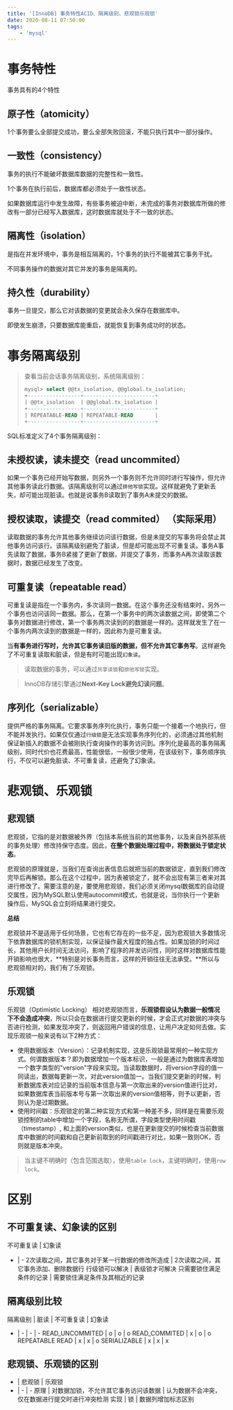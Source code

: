 ```yaml
---
title: '[InnoDB] 事务特性ACID、隔离级别、悲观锁乐观锁'
date: 2020-08-11 07:50:00
tags:
    - 'mysql'
---
```


# 事务特性
事务具有的4个特性

## 原子性（atomicity）

1个事务要么全部提交成功，要么全部失败回滚，不能只执行其中一部分操作。

## 一致性（consistency）

事务的执行不能破坏数据库数据的完整性和一致性。

1个事务在执行前后，数据库都必须处于一致性状态。

如果数据库运行中发生故障，有些事务被迫中断，未完成的事务对数据库所做的修改有一部分已经写入数据库，这时数据库就处于不一致的状态。

## 隔离性（isolation）

是指在并发环境中，事务是相互隔离的，1个事务的执行不能被其它事务干扰。

不同事务操作的数据对其它并发的事务是隔离的。

## 持久性（durability）

事务一旦提交，那么它对该数据的变更就会永久保存在数据库中。

即使发生崩溃，只要数据库能重启，就能恢复到事务成功时的状态。


# 事务隔离级别

> 查看当前会话事务隔离级别，系统隔离级别：
> ```sql
> mysql> select @@tx_isolation, @@global.tx_isolation;
> +-----------------+-----------------------+
> | @@tx_isolation  | @@global.tx_isolation |
> +-----------------+-----------------------+
> | REPEATABLE-READ | REPEATABLE-READ       |
> +-----------------+-----------------------+
> ```

SQL标准定义了4个事务隔离级别：

## 未授权读，读未提交（read uncommited）

如果一个事务已经开始写数据，则另外一个事务则不允许同时进行写操作，但允许其他事务读此行数据。该隔离级别可以通过`排他写锁`实现。这样就避免了更新丢失，却可能出现脏读。也就是说事务B读取到了事务A未提交的数据。

## 授权读取，读提交（read commited） （实际采用）

读取数据的事务允许其他事务继续访问该行数据，但是未提交的写事务将会禁止其他事务访问该行。该隔离级别避免了脏读，但是却可能出现不可重复读。事务A事先读取了数据，事务B紧接了更新了数据，并提交了事务，而事务A再次读取该数据时，数据已经发生了改变。

## 可重复读（repeatable read）

可重复读是指在一个事务内，多次读同一数据。在这个事务还没有结束时，另外一个事务也访问该同一数据。那么，在第一个事务中的两次读数据之间，即使第二个事务对数据进行修改，第一个事务两次读到的的数据是一样的。这样就发生了在一个事务内两次读到的数据是一样的，因此称为是可重复读。

当**有事务进行写时，允许其它事务读旧版的数据，但不允许其它事务写**。这样避免了不可重复读取和脏读，但是有时可能出现`幻象读`。

> 读取数据的事务，可以通过`共享读锁`和`排他写锁`实现。

> InnoDB存储引擎通过**Next-Key Lock避免幻读问题**。

## 序列化（serializable）

提供严格的事务隔离。它要求事务序列化执行，事务只能一个接着一个地执行，但不能并发执行。如果仅仅通过`行级锁`是无法实现事务序列化的，必须通过其他机制保证新插入的数据不会被刚执行查询操作的事务访问到。序列化是最高的事务隔离级别，同时代价也花费最高，性能很低，一般很少使用，在该级别下，事务顺序执行，不仅可以避免脏读、不可重复读，还避免了幻象读。

# 悲观锁、乐观锁

## 悲观锁
悲观锁，它指的是对数据被外界（包括本系统当前的其他事务，以及来自外部系统的事务处理）修改持保守态度。因此，**在整个数据处理过程中，将数据处于锁定状态**。

悲观锁的原理就是，当我们在查询出表信息后就把当前的数据锁定，直到我们修改完毕后再解锁。那么在这个过程中，因为表被锁定了，就不会出现有第三者来对其进行修改了。需要注意的是，要使用悲观锁，我们必须关闭mysql数据库的自动提交属性，因为MySQL默认使用autocommit模式，也就是说，当你执行一个更新操作后，MySQL会立刻将结果进行提交。

**总结**

悲观锁并不是适用于任何场景，它也有它存在的一些不足，因为悲观锁大多数情况下依靠数据库的锁机制实现，以保证操作最大程度的独占性。如果加锁的时间过长，其他用户长时间无法访问，影响了程序的并发访问性，同时这样对数据库性能开销影响也很大，**特别是对长事务而言，这样的开销往往无法承受。**所以与悲观锁相对的，我们有了乐观锁。

## 乐观锁

乐观锁（Optimistic Locking） 相对悲观锁而言，**乐观锁假设认为数据一般情况下不会造成冲突**，所以只会在数据进行提交更新的时候，才会正式对数据的冲突与否进行检测，如果发现冲突了，则返回用户错误的信息，让用户决定如何去做。实现乐观锁一般来说有以下2种方式：

- 使用数据版本（Version）：记录机制实现，这是乐观锁最常用的一种实现方式。何谓数据版本？即为数据增加一个版本标识，一般是通过为数据库表增加一个数字类型的"version"字段来实现。当读取数据时，将version字段的值一同读出，数据每更新一次，对此version值加一。当我们提交更新的时候，判断数据库表对应记录的当前版本信息与第一次取出来的version值进行比对，如果数据库表当前版本号与第一次取出来的version值相等，则予以更新，否则认为是过期数据。
- 使用时间戳：乐观锁定的第二种实现方式和第一种差不多，同样是在需要乐观锁控制的table中增加一个字段，名称无所谓，字段类型使用时间戳（timestamp）, 和上面的version类似，也是在更新提交的时候检查当前数据库中数据的时间戳和自己更新前取到的时间戳进行对比，如果一致则OK，否则就是版本冲突。

> 当主键不明确时（包含范围选取），使用`table lock`，主键明确时，使用`row lock`。

# 区别

## 不可重复读、幻象读的区别

不可重复读 | 幻象读
- | -
2次读取之间，其它事务对于某一行数据的修改所造成 | 2次读取之间，其它事务添加、删除数据行
行级锁可以解决 | 表级锁才可解决
只需要锁住满足条件的记录 | 需要锁住满足条件及其相近的记录

## 隔离级别比较

隔离级别 | 脏读 | 不可重复读 | 幻象读
- | - | - | -
READ_UNCOMMITED |   o   |   o   |   o
READ_COMMITED   |   x   |   o   |   o
REPEATABLE READ |   x   |   x   |   o
SERIALIZABLE    |   x   |   x   |   x

## 悲观锁、乐观锁的区别

- | 悲观锁 | 乐观锁
- | - | -
原理 | 对数据加锁，不允许其它事务访问该数据 | 认为数据不会冲突，仅在数据进行提交时进行冲突检测
实现 | 锁 | 数据列增加标志区别